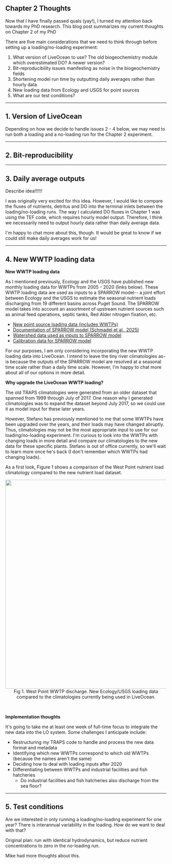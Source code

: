 ## Chapter 2 Thoughts

Now that I have finally passed quals (yay!), I turned my attention back towards my PhD research. This blog post summarizes my current thoughts on Chapter 2 of my PhD 

There are five main considerations that we need to think through before setting up a loading/no-loading experiment:

1. What version of LiveOcean to use? The old biogeochemistry module which overestimated DO? A newer version?
2. Bit-reproducibility issues manifesting as noise in the biogeochemistry fields
3. Shortening model run time by outputting daily averages rather than hourly data
4. New loading data from Ecology and USGS for point sources
5. What are our test conditions?

---
## 1. Version of LiveOcean

Depending on how we decide to handle issues 2 - 4 below, we may need to run both a loading and a no-loading run for the Chapter 2 experiment.

---
## 2. Bit-reproducibility


---
## 3. Daily average outputs

Describe idea!!!!!!

I was originally very excited for this idea. However, I would like to compare the fluxes of nutrients, detritus and DO into the terminal inlets between the loading/no-loading runs. The way I calculated DO fluxes in Chapter 1 was using the TEF code, which requires hourly model output. Therefore, I think we necessarily need to output hourly data rather than daily average data.  

I'm happy to chat more about this, though. It would be great to know if we could still make daily averages work for us!

---
## 4. New WWTP loading data

**New WWTP loading data**

As I mentioned previously, Ecology and the USGS have published new monthly loading data for WWTPs from 2005 - 2020 (links below). These WWTP loading data are used as inputs to a SPARROW model-- a joint effort between Ecology and the USGS to estimate the seasonal nutrient loads discharging from 19 different basins across Puget Sound. The SPARROW model takes into account an assortment of upstream nutrient sources such as animal feed operations, septic tanks, Red Alder nitrogen fixation, etc.

- [New point source loading data (includes WWTPs)](https://www.sciencebase.gov/catalog/item/64762b37d34e4e58932d9d81)
- [Documentation of SPARROW model (Schmadel et al., 2025)](https://essopenarchive.org/users/883361/articles/1264697-preprint-simulated-seasonal-loads-of-total-nitrogen-and-total-phosphorus-by-major-source-from-watersheds-draining-to-washington-waters-of-the-salish-sea-2005-through-2020)
- [Watershed data used as inputs to SPARROW model](https://www.sciencebase.gov/catalog/item/6511dfbdd34e823a0275dd71)
- [Calibration data for SPARROW model](https://www.sciencebase.gov/catalog/item/65860a21d34eff134d437203)

For our purposes, I am only considering incorporating the new WWTP loading data into LiveOcean. I intend to leave the tiny river climatologies as-is because the outputs of the SPARROW model are resolved at a seasonal time scale rather than a daily time scale. However, I'm happy to chat more about all of our options in more detail.

**Why upgrade the LiveOcean WWTP loading?**

The old TRAPS climatologies were generated from an older dataset that spanned from 1999 through July of 2017. One reason why I generated climatologies was to expand the dataset beyond July 2017, so we could use it as model input for these later years.

However, Stefano has previously mentioned to me that some WWTPs have been upgraded over the years, and their loads may have changed abruptly. Thus, climatologies may not be the most appropriate input to use for our loading/no-loading experiment. I'm curious to look into the WWTPs with changing loads in more detail and compare our climatologies to the new data for these specific plants. Stefano is out of office currently, so we'll wait to learn more once he's back (I don't remember which WWTPs had changing loads).

As a first look, Figure 1 shows a comparison of the West Point nutrient load climatology compared to the new nutrient load dataset. 

<p style="text-align:center;"><img src="https://github.com/user-attachments/assets/93a1ac64-851c-43ad-9701-acf92fbc9aed" width="650"/><br>Fig 1. West Point WWTP discharge. New Ecology/USGS loading data compared to the climatologies currently being used in LiveOcean.</p><br>


**Implementation thoughts**

It's going to take me at least one week of full-time focus to integrate the new data into the LO system. Some challenges I anticipate include:

- Restructuring my TRAPS code to handle and process the new data format and metadata
- Identifying which new WWTPs correspond to which old WWTPs (because the names aren't the same)
- Deciding how to deal with loading inputs after 2020
- Differentiating between WWTPs and industrial facilities and fish hatcheries
    - Do industrial facilities and fish hatcheries also discharge from the sea floor?

---
## 5. Test conditions

Are we interested in only running a loading/no-loading experiment for one year? There is interannual variability in the loading. How do we want to deal with that?

Original plan: run with identical hydrodynamics, but reduce nutrient concentrations to zero in the no-loading run.

Mike had more thoughts about this. 



